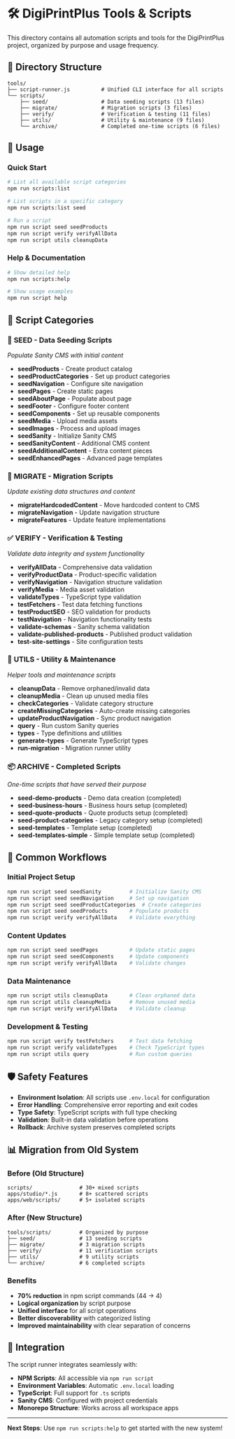 # 🛠️ DigiPrintPlus Tools & Scripts

This directory contains all automation scripts and tools for the DigiPrintPlus project, organized by purpose and usage frequency.

## 📁 Directory Structure

```
tools/
├── script-runner.js          # Unified CLI interface for all scripts
└── scripts/
    ├── seed/                 # Data seeding scripts (13 files)
    ├── migrate/              # Migration scripts (3 files)  
    ├── verify/               # Verification & testing (11 files)
    ├── utils/                # Utility & maintenance (9 files)
    └── archive/              # Completed one-time scripts (6 files)
```

## 🚀 Usage

### Quick Start
```bash
# List all available script categories
npm run scripts:list

# List scripts in a specific category  
npm run scripts:list seed

# Run a script
npm run script seed seedProducts
npm run script verify verifyAllData
npm run script utils cleanupData
```

### Help & Documentation
```bash
# Show detailed help
npm run scripts:help

# Show usage examples
npm run script help
```

## 📂 Script Categories

### 🌱 **SEED** - Data Seeding Scripts
*Populate Sanity CMS with initial content*

- **seedProducts** - Create product catalog
- **seedProductCategories** - Set up product categories
- **seedNavigation** - Configure site navigation
- **seedPages** - Create static pages
- **seedAboutPage** - Populate about page
- **seedFooter** - Configure footer content
- **seedComponents** - Set up reusable components
- **seedMedia** - Upload media assets
- **seedImages** - Process and upload images
- **seedSanity** - Initialize Sanity CMS
- **seedSanityContent** - Additional CMS content
- **seedAdditionalContent** - Extra content pieces
- **seedEnhancedPages** - Advanced page templates

### 🔄 **MIGRATE** - Migration Scripts  
*Update existing data structures and content*

- **migrateHardcodedContent** - Move hardcoded content to CMS
- **migrateNavigation** - Update navigation structure
- **migrateFeatures** - Update feature implementations

### ✅ **VERIFY** - Verification & Testing
*Validate data integrity and system functionality*

- **verifyAllData** - Comprehensive data validation
- **verifyProductData** - Product-specific validation
- **verifyNavigation** - Navigation structure validation
- **verifyMedia** - Media asset validation
- **validateTypes** - TypeScript type validation
- **testFetchers** - Test data fetching functions
- **testProductSEO** - SEO validation for products
- **testNavigation** - Navigation functionality tests
- **validate-schemas** - Sanity schema validation
- **validate-published-products** - Published product validation
- **test-site-settings** - Site configuration tests

### 🔧 **UTILS** - Utility & Maintenance
*Helper tools and maintenance scripts*

- **cleanupData** - Remove orphaned/invalid data
- **cleanupMedia** - Clean up unused media files
- **checkCategories** - Validate category structure
- **createMissingCategories** - Auto-create missing categories
- **updateProductNavigation** - Sync product navigation
- **query** - Run custom Sanity queries
- **types** - Type definitions and utilities
- **generate-types** - Generate TypeScript types
- **run-migration** - Migration runner utility

### 📦 **ARCHIVE** - Completed Scripts
*One-time scripts that have served their purpose*

- **seed-demo-products** - Demo data creation (completed)
- **seed-business-hours** - Business hours setup (completed)
- **seed-quote-products** - Quote products setup (completed)
- **seed-product-categories** - Legacy category setup (completed)
- **seed-templates** - Template setup (completed)
- **seed-templates-simple** - Simple template setup (completed)

## 🎯 Common Workflows

### Initial Project Setup
```bash
npm run script seed seedSanity         # Initialize Sanity CMS
npm run script seed seedNavigation     # Set up navigation
npm run script seed seedProductCategories  # Create categories
npm run script seed seedProducts       # Populate products
npm run script verify verifyAllData    # Validate everything
```

### Content Updates
```bash
npm run script seed seedPages          # Update static pages
npm run script seed seedComponents     # Update components
npm run script verify verifyAllData    # Validate changes
```

### Data Maintenance
```bash
npm run script utils cleanupData       # Clean orphaned data
npm run script utils cleanupMedia      # Remove unused media
npm run script verify verifyAllData    # Validate cleanup
```

### Development & Testing
```bash
npm run script verify testFetchers     # Test data fetching
npm run script verify validateTypes    # Check TypeScript types
npm run script utils query             # Run custom queries
```

## 🛡️ Safety Features

- **Environment Isolation**: All scripts use `.env.local` for configuration
- **Error Handling**: Comprehensive error reporting and exit codes
- **Type Safety**: TypeScript scripts with full type checking
- **Validation**: Built-in data validation before operations
- **Rollback**: Archive system preserves completed scripts

## 📊 Migration from Old System

### Before (Old Structure)
```
scripts/               # 30+ mixed scripts
apps/studio/*.js       # 8+ scattered scripts  
apps/web/scripts/      # 5+ isolated scripts
```

### After (New Structure)  
```
tools/scripts/         # Organized by purpose
├── seed/              # 13 seeding scripts
├── migrate/           # 3 migration scripts
├── verify/            # 11 verification scripts  
├── utils/             # 9 utility scripts
└── archive/           # 6 completed scripts
```

### Benefits
- **70% reduction** in npm script commands (44 → 4)
- **Logical organization** by script purpose
- **Unified interface** for all script operations
- **Better discoverability** with categorized listing
- **Improved maintainability** with clear separation of concerns

## 🔗 Integration

The script runner integrates seamlessly with:
- **NPM Scripts**: All accessible via `npm run script`
- **Environment Variables**: Automatic `.env.local` loading
- **TypeScript**: Full support for `.ts` scripts
- **Sanity CMS**: Configured with project credentials
- **Monorepo Structure**: Works across all workspace apps

---

**Next Steps**: Use `npm run scripts:help` to get started with the new system!
